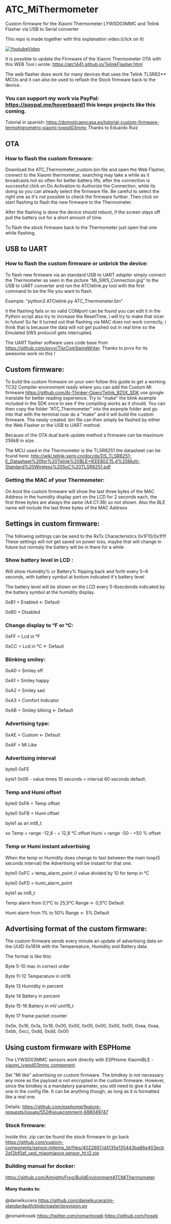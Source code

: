 # ATC_MiThermometer
Custom firmware for the Xiaomi Thermometer LYWSD03MMC and Telink Flasher via USB to Serial converter

This repo is made together with this explanation video:(click on it)

[![YoutubeVideo](https://img.youtube.com/vi/NXKzFG61lNs/0.jpg)](https://www.youtube.com/watch?v=NXKzFG61lNs)

It is possible to update the Firmware of the Xiaomi Thermometer OTA with this WEB Tool i wrote:
https://atc1441.github.io/TelinkFlasher.html

The web flasher does work for many devices that uses the Telink TLSR82** MCUs and it can also be used to reflash the Stock firmware back to the device.

### You can support my work via PayPal: https://paypal.me/hoverboard1 this keeps projects like this coming.

Tutorial in spanish: https://domoticaencasa.es/tutorial-custom-firmware-termohigrometro-xiaomi-lywsd03mmc
Thanks to Eduardo Ruiz

## OTA
### How to flash the custom firmware:

Download the ATC_Thermometer_custom.bin file and open the Web Flasher, connect to the Xiaomi thermometer, searching may take a while as it broadcasts not so often for better battery life, after the connection is successful click on Do Activation to Authorize the Connection, while its doing so you can already select the firmware file. Be careful to select the right one as it's not possible to check the firmware further. Then click on start flashing to flash the new firmware to the Thermometer.

After the flashing is done the device should reboot, if the screen stays off pull the battery out for a short amount of time.

To flash the stock firmware back to the Thermometer just open that one while flashing.

## USB to UART
### How to flash the custom firmware or unbrick the device:

To flash new firmware via an standard USB to UART adapter simply connect the Thermometer as seen in the picture "Mi_SWS_Connection.jpg" to the USB to UART converter and run the ATCtelink.py tool with the first command to be the file you want to flash.

Example: "python3 ATCtelink.py ATC_Thermometer.bin"

it the flashing fails or no valid COMport can be found you can edit it in the Python script also try to increase the ResetTime, i will try to make that nicer in future!
So far it turned out that flashing via MAC does not work correctly, i think that is because the data will not get pushed out in real time so the Emulated SWS protocoll gets interrupted.

The UART flasher software uses code base from https://github.com/pvvx/TlsrComSwireWriter. Thanks to pvvx for its awesome work on this !

## Custom firmware:
To build the custom firmware on your own follow this guide to get a working TC32 Compiler environment ready where you can add the Custom Mi firmware https://github.com/Ai-Thinker-Open/Telink_825X_SDK use google translate for better reading experience.
Try to "make" the blink example included in the SDK once to see if the compiling works as it should.
You can then copy the folder "ATC_Thermometer" into the example folder and go into that with the terminal now do a "make" and it will build the custom firmware.
The newly created .bin file can then simply be flashed by either the Web Flasher or the USB to UART method.

Because of the OTA dual bank update method a firmware can be maximum 256kB in size.

The MCU used in the Thermometer is the TLSR8251 the datasheet can be found here:
http://wiki.telink-semi.cn/doc/ds/DS_TLSR8251-E_Datasheet%20for%20Telink%20BLE+IEEE802.15.4%20Multi-Standard%20Wireless%20SoC%20TLSR8251.pdf

### Getting the MAC of your Thermometer:
On boot the custom firmware will show the last three bytes of the MAC Address in the humidity display part on the LCD for 2 seconds each, the first three bytes are always the same (A4:C1:38) so not shown.
Also the BLE name will include the last three bytes of the MAC Address

## Settings in custom firmware:
The following settings can be send to the RxTx Characteristics 0x1F10/0x1f1f
These settings will not get saved on power loss, maybe that will change in future but normaly the battery will be in there for a while

### Show battery level in LCD :

Will show Humidity% or Battery% flipping back and forth every 5~6 seconds, with battery symbol at bottom indicated it's battery level


The battery level will be shown on the LCD every 5-6secdonds indicated by the battery symbol at the humidity display.

0xB1 = Enabled <- Default

0xB0 = Disabled

### Change display to °F or °C:
0xFF = Lcd in °F

0xCC = Lcd in °C <- Default

### Blinking smiley:
0xA0 = Smiley off

0xA1 = Smiley happy

0xA2 = Smiley sad

0xA3 = Comfort Indicator

0xAB = Smiley bliking <- Default

### Advertising type:
0xAE = Custom <- Default

0xAF = Mi Like

### Advertising interval
byte0 0xFE

byte1 0x06 - value times 10 seconds = interval 60 seconds default.

### Temp and Humi offset
byte0 0xFA = Temp offset

byte0 0xFB = Humi offset

byte1 as an int8_t

so Temp = range -12,8 - + 12,8 °C offset
Humi = range -50 - +50 % offset

### Temp or Humi instant advertising

When the temp or Humidity does change to fast between the main loop(5 seconds interval) the Advertising will be instant for that one.

byte0 0xFC = temp_alarm_point // value divided by 10 for temp in °C

byte0 0xFD = humi_alarm_point

byte1 as int8_t 

Temp alarm from 0,1°C to 25,5°C Range <- 0,5°C Default

Humi alarm from 1% to 50% Range <- 5% Default

## Advertising format of the custom firmware:
The custom firmware sends every minute an update of advertising data on the UUID 0x181A with the Tempereature, Humidity and Battery data.

The format is like this: 

Byte 5-10 mac in correct order

Byte 11-12 Temperature in int16

Byte 13 Humidity in percent

Byte 14 Battery in percent

Byte 15-16 Battery in mV uint16_t

Byte 17 frame packet counter

0x0e, 0x16, 0x1a, 0x18, 0x00, 0x00, 0x00, 0x00, 0x00, 0x00, 0xaa, 0xaa, 0xbb, 0xcc, 0xdd, 0xdd, 0x00


## Using custom firmware with ESPHome
The LYWSD03MMC sensors work directly with ESPHome XiaomiBLE - [xiaomi_lywsd03mmc component](https://esphome.io/components/sensor/xiaomi_ble.html#lywsd03mmc).

Set "Mi like" advertising on custom firmware. The bindkey is not necessary any more as the payload is not encrypted in the custom firmware. However, since the bindkey is a mandatory parameter, you still need to give it a fake one in the config file. It can be anything though, as long as it is formatted like a real one.

Details: https://github.com/esphome/feature-requests/issues/552#issuecomment-688049747

### Stock firmware:
Inside this .zip can be found the stock firmware to go back
https://github.com/custom-components/sensor.mitemp_bt/files/4022697/d4135e135443ba86e403ecb2af2bf0af_upd_miaomiaoce.sensor_ht.t2.zip

### Building manual for docker:
https://github.com/AlmightyFrog/BuildEnvironmentATCMiThermometer

#### Many thanks to:

@danielkucera https://github.com/danielkucera/mi-standardauth/blob/master/provision.py

@romanhosek https://twitter.com/romanhosek https://github.com/hosek
